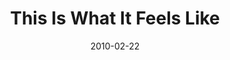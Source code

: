 ---
layout: music 
title: "This Is What It Feels Like"
date: 2010-02-22 
description: "Music from the FREE Journey"
sc-permalink-url: "http://soundcloud.com/crdschurch/this-is-what-it-feels-like"
audio: "http://s3.amazonaws.com/crossroads-media/music/audio/02%20This%20Is%20What%20It%20Feels%20Like.mp3"
audio-duration: "03:38"
src: "http://s3.amazonaws.com/crossroads-media/images/DefaultVideoImage.jpg"
---
